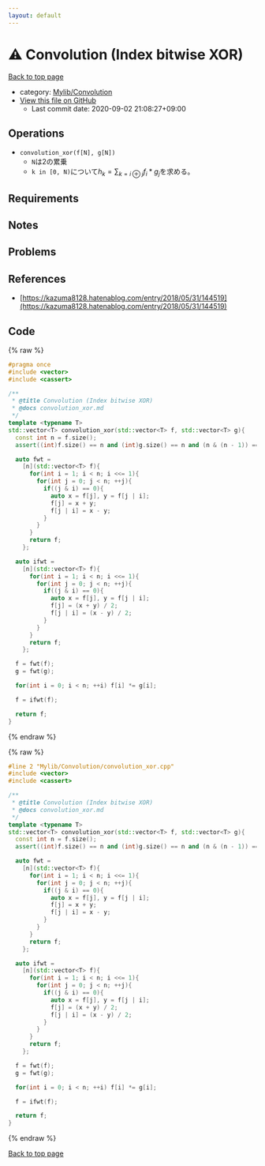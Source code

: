 ```yaml
---
layout: default
---
```


<!-- mathjax config similar to math.stackexchange -->
<script type="text/javascript" async
  src="https://cdnjs.cloudflare.com/ajax/libs/mathjax/2.7.5/MathJax.js?config=TeX-MML-AM_CHTML">
</script>
<script type="text/x-mathjax-config">
  MathJax.Hub.Config({
    TeX: { equationNumbers: { autoNumber: "AMS" }},
    tex2jax: {
      inlineMath: [ ['$','$'] ],
      processEscapes: true
    },
    "HTML-CSS": { matchFontHeight: false },
    displayAlign: "left",
    displayIndent: "2em"
  });
</script>

<script type="text/javascript" src="https://cdnjs.cloudflare.com/ajax/libs/jquery/3.4.1/jquery.min.js"></script>
<script src="https://cdn.jsdelivr.net/npm/jquery-balloon-js@1.1.2/jquery.balloon.min.js" integrity="sha256-ZEYs9VrgAeNuPvs15E39OsyOJaIkXEEt10fzxJ20+2I=" crossorigin="anonymous"></script>
<script type="text/javascript" src="../../../assets/js/copy-button.js"></script>
<link rel="stylesheet" href="../../../assets/css/copy-button.css" />


# :warning: Convolution (Index bitwise XOR)

<a href="../../../index.html">Back to top page</a>

* category: <a href="../../../index.html#d1ac32c11c508fec0764fa012d8d2913">Mylib/Convolution</a>
* <a href="{{ site.github.repository_url }}/blob/master/Mylib/Convolution/convolution_xor.cpp">View this file on GitHub</a>
    - Last commit date: 2020-09-02 21:08:27+09:00




## Operations

- `convolution_xor(f[N], g[N])`
	- `N`は2の累乗
	- `k in [0, N)`について$h_k = \sum_{k=i \oplus j} f_i * g_j$を求める。

## Requirements

## Notes

## Problems

## References

- [https://kazuma8128.hatenablog.com/entry/2018/05/31/144519](https://kazuma8128.hatenablog.com/entry/2018/05/31/144519)


## Code

<a id="unbundled"></a>
{% raw %}
```cpp
#pragma once
#include <vector>
#include <cassert>

/**
 * @title Convolution (Index bitwise XOR)
 * @docs convolution_xor.md
 */
template <typename T>
std::vector<T> convolution_xor(std::vector<T> f, std::vector<T> g){
  const int n = f.size();
  assert((int)f.size() == n and (int)g.size() == n and (n & (n - 1)) == 0);

  auto fwt =
    [n](std::vector<T> f){
      for(int i = 1; i < n; i <<= 1){
        for(int j = 0; j < n; ++j){
          if((j & i) == 0){
            auto x = f[j], y = f[j | i];
            f[j] = x + y;
            f[j | i] = x - y;
          }
        }
      }
      return f;
    };

  auto ifwt =
    [n](std::vector<T> f){
      for(int i = 1; i < n; i <<= 1){
        for(int j = 0; j < n; ++j){
          if((j & i) == 0){
            auto x = f[j], y = f[j | i];
            f[j] = (x + y) / 2;
            f[j | i] = (x - y) / 2;
          }
        }
      }
      return f;
    };

  f = fwt(f);
  g = fwt(g);

  for(int i = 0; i < n; ++i) f[i] *= g[i];

  f = ifwt(f);

  return f;
}

```
{% endraw %}

<a id="bundled"></a>
{% raw %}
```cpp
#line 2 "Mylib/Convolution/convolution_xor.cpp"
#include <vector>
#include <cassert>

/**
 * @title Convolution (Index bitwise XOR)
 * @docs convolution_xor.md
 */
template <typename T>
std::vector<T> convolution_xor(std::vector<T> f, std::vector<T> g){
  const int n = f.size();
  assert((int)f.size() == n and (int)g.size() == n and (n & (n - 1)) == 0);

  auto fwt =
    [n](std::vector<T> f){
      for(int i = 1; i < n; i <<= 1){
        for(int j = 0; j < n; ++j){
          if((j & i) == 0){
            auto x = f[j], y = f[j | i];
            f[j] = x + y;
            f[j | i] = x - y;
          }
        }
      }
      return f;
    };

  auto ifwt =
    [n](std::vector<T> f){
      for(int i = 1; i < n; i <<= 1){
        for(int j = 0; j < n; ++j){
          if((j & i) == 0){
            auto x = f[j], y = f[j | i];
            f[j] = (x + y) / 2;
            f[j | i] = (x - y) / 2;
          }
        }
      }
      return f;
    };

  f = fwt(f);
  g = fwt(g);

  for(int i = 0; i < n; ++i) f[i] *= g[i];

  f = ifwt(f);

  return f;
}

```
{% endraw %}

<a href="../../../index.html">Back to top page</a>


